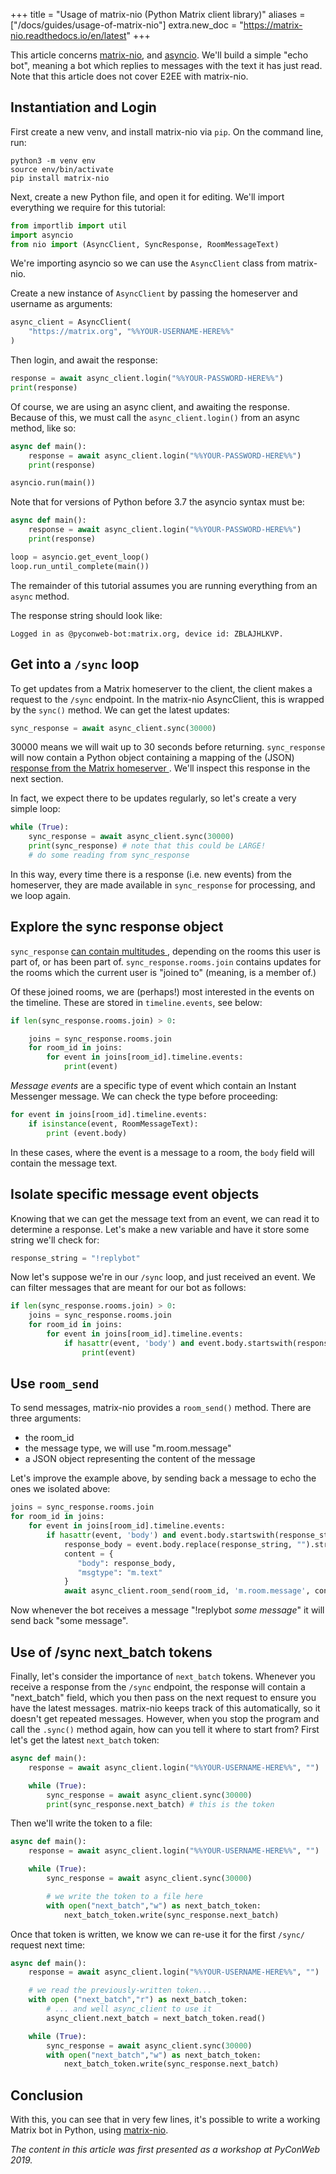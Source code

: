 +++
title = "Usage of matrix-nio (Python Matrix client library)"
aliases = ["/docs/guides/usage-of-matrix-nio"]
extra.new_doc = "https://matrix-nio.readthedocs.io/en/latest"
+++

This article concerns [matrix-nio](https://github.com/poljar/matrix-nio), and
[asyncio](https://docs.python.org/3/library/asyncio.html). We'll build a
simple "echo bot", meaning a bot which replies to messages with the text it has
just read. Note that this article does not cover E2EE with matrix-nio.

## Instantiation and Login

First create a new venv, and install matrix-nio via `pip`. On the command line,
run:

```
python3 -m venv env
source env/bin/activate
pip install matrix-nio
```

Next, create a new Python file, and open it for editing. We'll import everything
we require for this tutorial:

```python
from importlib import util
import asyncio
from nio import (AsyncClient, SyncResponse, RoomMessageText)
```

We're importing asyncio so we can use the `AsyncClient` class from matrix-nio.

Create a new instance of `AsyncClient` by passing the homeserver and username as
arguments:

```python
async_client = AsyncClient(
    "https://matrix.org", "%%YOUR-USERNAME-HERE%%"
)
```

Then login, and await the response:

```python
response = await async_client.login("%%YOUR-PASSWORD-HERE%%")
print(response)
```

Of course, we are using an async client, and awaiting the response. Because of
this, we must call the `async_client.login()` from an async method, like so:

```python
async def main():
    response = await async_client.login("%%YOUR-PASSWORD-HERE%%")
    print(response)

asyncio.run(main())
```

Note that for versions of Python before 3.7 the asyncio syntax must be:

```python
async def main():
    response = await async_client.login("%%YOUR-PASSWORD-HERE%%")
    print(response)

loop = asyncio.get_event_loop()
loop.run_until_complete(main())
```

The remainder of this tutorial assumes you are running everything from an
`async` method.

The response string should look like:

```
Logged in as @pyconweb-bot:matrix.org, device id: ZBLAJHLKVP.
```

## Get into a `/sync` loop

To get updates from a Matrix homeserver to the client, the client makes a
request to the `/sync` endpoint. In the matrix-nio AsyncClient, this is wrapped
by the `sync()` method. We can get the latest updates:

```python
sync_response = await async_client.sync(30000)
```

30000 means we will wait up to 30 seconds before returning. `sync_response` will
now contain a Python object containing a mapping of the (JSON) [response from
the Matrix homeserver
](https://matrix.org/docs/spec/client_server/latest#get-matrix-client-r0-sync).
We'll inspect this response in the next section.

In fact, we expect there to be updates regularly, so let's create a very simple
loop:

```python
while (True):
    sync_response = await async_client.sync(30000)
    print(sync_response) # note that this could be LARGE!
    # do some reading from sync_response
```

In this way, every time there is a response (i.e. new events) from the
homeserver, they are made available in `sync_response` for processing, and we
loop again.

## Explore the sync response object

`sync_response` [can contain multitudes
](https://matrix.org/docs/spec/client_server/latest#get-matrix-client-r0-sync),
depending on the rooms this user is part of, or has been part of.
`sync_response.rooms.join` contains updates for the rooms which the current
user is "joined to" (meaning, is a member of.)

Of these joined rooms, we are (perhaps!) most interested in the events on the
timeline. These are stored in `timeline.events`, see below:

```python
if len(sync_response.rooms.join) > 0:

    joins = sync_response.rooms.join
    for room_id in joins:
        for event in joins[room_id].timeline.events:
            print(event)
```

*Message events* are a specific type of event which contain an Instant Messenger
 message. We can check the type before proceeding:

```python
for event in joins[room_id].timeline.events:
    if isinstance(event, RoomMessageText):
        print (event.body)
```

In these cases, where the event is a message to a room, the `body` field will
contain the message text.

## Isolate specific message event objects

Knowing that we can get the message text from an event, we can read it to
determine a response. Let's make a new variable and have it store some string
we'll check for:

```python
response_string = "!replybot"
```

Now let's suppose we're in our `/sync` loop, and just received an event. We can
filter messages that are meant for our bot as follows:

```python
if len(sync_response.rooms.join) > 0:
    joins = sync_response.rooms.join
    for room_id in joins:
        for event in joins[room_id].timeline.events:
            if hasattr(event, 'body') and event.body.startswith(response_string):
                print(event)
```

## Use `room_send`

To send messages, matrix-nio provides a `room_send()` method. There are three
arguments:

* the room_id
* the message type, we will use "m.room.message"
* a JSON object representing the content of the message

Let's improve the example above, by sending back a message to echo the ones we
isolated above:

```python
joins = sync_response.rooms.join
for room_id in joins:
    for event in joins[room_id].timeline.events:
        if hasattr(event, 'body') and event.body.startswith(response_string):
            response_body = event.body.replace(response_string, "").strip()
            content = {
               "body": response_body,
               "msgtype": "m.text"
            }
            await async_client.room_send(room_id, 'm.room.message', content)
```

Now whenever the bot receives a message "!replybot *some message*" it will send
back "some message".

## Use of /sync next_batch tokens

Finally, let's consider the importance of `next_batch` tokens. Whenever you
receive a response from the `/sync` endpoint, the response will contain
a "next_batch" field, which you then pass on the next request to ensure you
have the latest messages. matrix-nio keeps track of this automatically, so it
doesn't get repeated messages. However, when you stop the program and call the
`.sync()` method again, how can you tell it where to start from? First let's
get the latest `next_batch` token:

```python
async def main():
    response = await async_client.login("%%YOUR-USERNAME-HERE%%", "")

    while (True):
        sync_response = await async_client.sync(30000)
        print(sync_response.next_batch) # this is the token
```

Then we'll write the token to a file:

```python
async def main():
    response = await async_client.login("%%YOUR-USERNAME-HERE%%", "")

    while (True):
        sync_response = await async_client.sync(30000)

        # we write the token to a file here
        with open("next_batch","w") as next_batch_token:
            next_batch_token.write(sync_response.next_batch)
```

Once that token is written, we know we can re-use it for the first `/sync/`
request next time:

```python
async def main():
    response = await async_client.login("%%YOUR-USERNAME-HERE%%", "")

    # we read the previously-written token...
    with open ("next_batch","r") as next_batch_token:
        # ... and well async_client to use it
        async_client.next_batch = next_batch_token.read()

    while (True):
        sync_response = await async_client.sync(30000)
        with open("next_batch","w") as next_batch_token:
            next_batch_token.write(sync_response.next_batch)
```

## Conclusion

With this, you can see that in very few lines, it's possible to write a working
Matrix bot in Python, using [matrix-nio](https://github.com/poljar/matrix-nio).

*The content in this article was first presented as a workshop at PyConWeb
 2019.*
